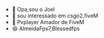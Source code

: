 - 👋 Opa,sou o Joel 
- 👀 sou interessado em csgo2,fiveM
- 🌱 Pvplayer Amador de FiveM
- 😄 AlmeidaFps7,Blessedfps

<!---
almeidaFps7/almeidaFps7 is a ✨ special ✨ repository because its `README.md` (this file) appears on your GitHub profile.
You can click the Preview link to take a look at your changes.
--->
